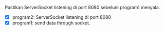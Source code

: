 Pastikan ServerSocket listening di port 8080 sebelum program1 menyala.

- [x] program2: ServerSocket listening di port 8080
- [x] program1: send data through socket.